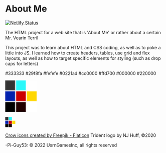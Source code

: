 # About Me
[![Netlify Status](https://api.netlify.com/api/v1/badges/eb65b329-a61d-4d54-987f-74c1e5d9be2a/deploy-status)](https://app.netlify.com/sites/about-me-pi-guy53/deploys)

The HTML project for a web site that is 'About Me' or rather about a certain Mr. Vearin Terril

This project was to learn about HTML and CSS coding, as well as to poke a little into JS. I learned how to create headers, tables, use grid and flex layouts, as well as how to target specific elements for styling (such as drop caps for letters)

#333333 #29f8fa #fefefe
#0221ad #cc0000 #ffd700
#000000 #220000

<img src = "img/color-swatches.png" style="width:100px;"/>

![](/img/color-swatches.png)

[Crow icons created by Freepik - Flaticon](https://www.flaticon.com/free-icons/crow)
Trident logo by NJ Huff, &copy;2020

-Pi-Guy53:
&copy; 2022 UsrnGamesInc, all rights reserved
